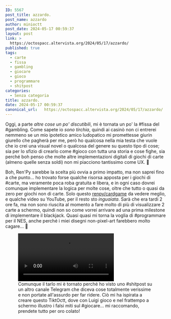 ```yaml
---
ID: 5567
post_title: azzardo.
post_name: azzardo
author: minioctt
post_date: 2024-05-17 00:59:37
layout: post
link: >
  https://octospacc.altervista.org/2024/05/17/azzardo/
published: true
tags:
  - carte
  - fissa
  - gambling
  - giocare
  - gioco
  - programmare
  - shitpost
categories:
  - Senza categoria
title: azzardo.
date: 2024-05-17 00:59:37
canonical_url:   https://octospacc.altervista.org/2024/05/17/azzardo/
---
```

<!-- wp:paragraph -->
<p>Oggi, a parte <em>altre cose un po' discutibili</em>, mi è tornata un po' la #fissa del #gambling. Come sapete io <em>sono tirchia</em>, quindi ai casinò non ci entrerei nemmeno se un mio ipotetico amico ludopatico mi promettesse giurin giurello che pagherà per me, però ho qualcosa nella mia testa che vuole che io crei una visual novel o qualcosa del genere su questo tipo di cose; sia per lo sfizio di crearlo come #gioco con tutta una storia e cose fighe, sia perché boh penso che molte altre implementazioni digitali di giochi di carte (almeno quelle senza soldi) non mi piacciono tantissimo come UX. 🤕️</p>
<!-- /wp:paragraph -->

<!-- wp:paragraph -->
<p>Boh, Ren'Py sarebbe la scelta più ovvia a primo impatto, ma non saprei fino a che punto... ho trovato forse qualche risorsa apposta per i giochi di #carte, ma veramente poca roba gratuita e libera, e in ogni caso dovrei comunque implementare la logica per molte cose, oltre che tutto o quasi da zero per giochi non di carte. Solo questo <a href="https://github.com/renpy/cardgame">renpy/cardgame</a> da vedere meglio, e qualche video su YouTube, per il resto sto <em>inguaiata</em>. Sarà che era tardi 2 ore fa, ma non sono riuscita al momento a fare molto di più di visualizzare 2 carte a schermo, quindi non so come vorrei arrivare ad una prima milestone di implementare il blackjack. Quasi quasi mi torna la voglia di #programmare per il NES, anche perché i miei disegni non-pixel-art farebbero molto cagare... 💩️</p>
<!-- /wp:paragraph -->

<!-- wp:paragraph -->
<p></p>
<!-- /wp:paragraph -->

<!-- wp:video {"id":5573} -->
<figure class="wp-block-video"><video controls loop src="{{site.cdnurl}}/assets/uploads/2024/05/Falsi-miti-sul-gioco-dazzardo-⧸-Gambling-misconceptions-w⧸Luigi-OZE3O6SjFzI.mp4"></video><figcaption class="wp-element-caption">Comunque il tarlo mi è tornato perché ho visto uno #shitpost su un altro canale Telegram che diceva cose totalmente verissime e non portate all'assurdo per far ridere. Ciò mi ha ispirata a creare questo TiktOctt, dove con Luigi gioco e nel frattempo a schermo illustro i falsi miti sul #giocare... mi raccomando, prendete tutto per oro colato!</figcaption></figure>
<!-- /wp:video -->